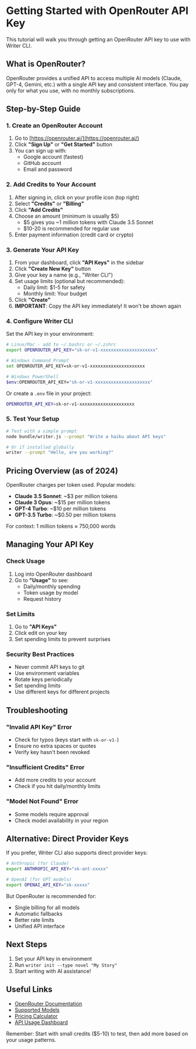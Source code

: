# Getting Started with OpenRouter API Key

This tutorial will walk you through getting an OpenRouter API key to use with Writer CLI.

## What is OpenRouter?

OpenRouter provides a unified API to access multiple AI models (Claude, GPT-4, Gemini, etc.) with a single API key and consistent interface. You pay only for what you use, with no monthly subscriptions.

## Step-by-Step Guide

### 1. Create an OpenRouter Account

1. Go to [https://openrouter.ai/](https://openrouter.ai/)
2. Click **"Sign Up"** or **"Get Started"** button
3. You can sign up with:
   - Google account (fastest)
   - GitHub account
   - Email and password

### 2. Add Credits to Your Account

1. After signing in, click on your profile icon (top right)
2. Select **"Credits"** or **"Billing"**
3. Click **"Add Credits"**
4. Choose an amount (minimum is usually $5)
   - $5 gives you ~1 million tokens with Claude 3.5 Sonnet
   - $10-20 is recommended for regular use
5. Enter payment information (credit card or crypto)

### 3. Generate Your API Key

1. From your dashboard, click **"API Keys"** in the sidebar
2. Click **"Create New Key"** button
3. Give your key a name (e.g., "Writer CLI")
4. Set usage limits (optional but recommended):
   - Daily limit: $1-5 for safety
   - Monthly limit: Your budget
5. Click **"Create"**
6. **IMPORTANT**: Copy the API key immediately! It won't be shown again

### 4. Configure Writer CLI

Set the API key in your environment:

```bash
# Linux/Mac - add to ~/.bashrc or ~/.zshrc
export OPENROUTER_API_KEY="sk-or-v1-xxxxxxxxxxxxxxxxxxxxx"

# Windows Command Prompt
set OPENROUTER_API_KEY=sk-or-v1-xxxxxxxxxxxxxxxxxxxxx

# Windows PowerShell
$env:OPENROUTER_API_KEY="sk-or-v1-xxxxxxxxxxxxxxxxxxxxx"
```

Or create a `.env` file in your project:
```bash
OPENROUTER_API_KEY=sk-or-v1-xxxxxxxxxxxxxxxxxxxxx
```

### 5. Test Your Setup

```bash
# Test with a simple prompt
node bundle/writer.js --prompt "Write a haiku about API keys"

# Or if installed globally
writer --prompt "Hello, are you working?"
```

## Pricing Overview (as of 2024)

OpenRouter charges per token used. Popular models:

- **Claude 3.5 Sonnet**: ~$3 per million tokens
- **Claude 3 Opus**: ~$15 per million tokens  
- **GPT-4 Turbo**: ~$10 per million tokens
- **GPT-3.5 Turbo**: ~$0.50 per million tokens

For context: 1 million tokens ≈ 750,000 words

## Managing Your API Key

### Check Usage
1. Log into OpenRouter dashboard
2. Go to **"Usage"** to see:
   - Daily/monthly spending
   - Token usage by model
   - Request history

### Set Limits
1. Go to **"API Keys"**
2. Click edit on your key
3. Set spending limits to prevent surprises

### Security Best Practices
- Never commit API keys to git
- Use environment variables
- Rotate keys periodically
- Set spending limits
- Use different keys for different projects

## Troubleshooting

### "Invalid API Key" Error
- Check for typos (keys start with `sk-or-v1-`)
- Ensure no extra spaces or quotes
- Verify key hasn't been revoked

### "Insufficient Credits" Error
- Add more credits to your account
- Check if you hit daily/monthly limits

### "Model Not Found" Error
- Some models require approval
- Check model availability in your region

## Alternative: Direct Provider Keys

If you prefer, Writer CLI also supports direct provider keys:

```bash
# Anthropic (for Claude)
export ANTHROPIC_API_KEY="sk-ant-xxxxx"

# OpenAI (for GPT models)  
export OPENAI_API_KEY="sk-xxxxx"
```

But OpenRouter is recommended for:
- Single billing for all models
- Automatic fallbacks
- Better rate limits
- Unified API interface

## Next Steps

1. Set your API key in environment
2. Run `writer init --type novel "My Story"`
3. Start writing with AI assistance!

## Useful Links

- [OpenRouter Documentation](https://openrouter.ai/docs)
- [Supported Models](https://openrouter.ai/models)
- [Pricing Calculator](https://openrouter.ai/pricing)
- [API Usage Dashboard](https://openrouter.ai/dashboard)

Remember: Start with small credits ($5-10) to test, then add more based on your usage patterns.